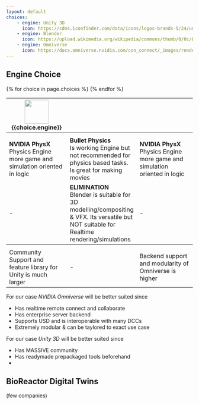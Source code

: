 ```yaml
---
layout: default
choices:
    - engine: Unity 3D
      icon: https://cdn4.iconfinder.com/data/icons/logos-brands-5/24/unity-512.png
    - engine: Blender
      icon: https://upload.wikimedia.org/wikipedia/commons/thumb/0/0c/Blender_logo_no_text.svg/293px-Blender_logo_no_text.svg.png
    - engine: Omniverse
      icon: https://docs.omniverse.nvidia.com/con_connect/_images/renderer.png
---
```


<style>
    img{
        --sz: 64px;
        height: var(--sz);
        width: var(--sz);
        object-fit: contain;
    }
    th{
        text-align: center;
        width: 33.33%;
    }
</style>

## Engine Choice

<table>
  <tr>
    {% for choice in page.choices %}
    <th>
        <img src="{{choice.icon}}"/> <br/>
        {{choice.engine}}
    </th>
    {% endfor %}
  </tr>
  <tr>
  <th></th>
  <th></th>
  <th></th>
  </tr>
  <tr>
  <!-- PHY ENGINES -->
    <td>
    <!-- Unity -->
    <b>NVIDIA PhysX</b> <br/>
    Physics Engine more game and simulation oriented in logic
    </td>
    <td>
    <!-- Blender -->
    <b>Bullet Physics</b> <br/>
    Is working Engine but not recommended for physics based tasks. Is great for making movies
    </td>
    <td>
    <!-- Omni -->
    <b>NVIDIA PhysX</b> <br/>
    Physics Engine more game and simulation oriented in logic
    </td>
  </tr>
  <tr>
    <td>
    <!-- Unity -->
    -
    </td>
    <td>
    <!-- Blender -->
    <b>ELIMINATION</b> <br/>
    Blender is suitable for 3D modelling/compositing & VFX. Its versatile but NOT suitable for Realtime rendering/simulations
    </td>
    <td>
    <!-- Omni -->
    -
    </td>
  </tr>
  <tr><th></th><th></th><th></th></tr>
  <tr>
    <td>
    <!-- Unity -->
    Community Support and feature library for Unity is much larger
    </td>
    <td>
    <!-- Blender -->
    -
    </td>
    <td>
    <!-- Omni -->
    Backend support and modularity of Omniverse is higher
    </td>
  </tr>
</table>

For our case *NVIDIA Omniverse* will be better suited since
- Has realtime remote connect and collaborate
- Has enterprise server backend
- Supports USD and is interoperable with many DCCs
- Extremely modular & can be taylored to exact use case

For our case *Unity 3D* will be better suited since
- Has MASSIVE community
- Has readymade prepackaged tools beforehand
- 


## BioReactor Digital Twins
(few companies)